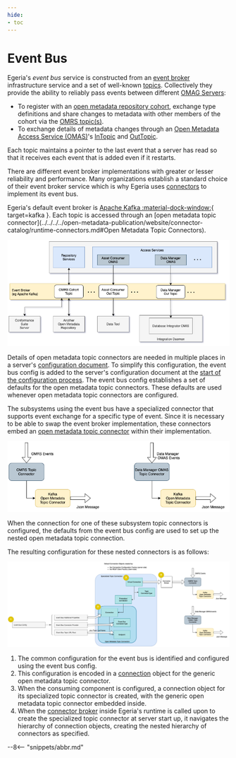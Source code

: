 ```yaml
---
hide:
- toc
---
```


<!-- SPDX-License-Identifier: CC-BY-4.0 -->
<!-- Copyright Contributors to the Egeria project. -->

# Event Bus

Egeria's *event bus* service is constructed from an [event broker](/egeria-docs/basic-concepts/#event-broker) infrastructure service and a set of well-known [topics](/egeria-docs/basic-concepts/#topic). Collectively they provide the ability to reliably pass events between different [OMAG Servers](omag-server.md):

- To register with an [open metadata repository cohort](/egeria-docs/services/omrs/cohort/#cohort-members), exchange type definitions and share changes to metadata with other members of the cohort via the [OMRS topic(s)](/egeria-docs/services/omrs/metadata-events/#cohort-topics).
- To exchange details of metadata changes through an [Open Metadata Access Service (OMAS)](/egeria-docs/services/omas)'s [InTopic](/egeria-docs/services/omas/client-server/#in-topic) and [OutTopic](/egeria-docs/services/omas/client-server/#out-topic).

Each topic maintains a pointer to the last event that a server has read so that it receives each event that is added even if it restarts.

There are different event broker implementations with greater or lesser reliability and performance. Many organizations establish a standard choice of their event broker service which is why Egeria uses [connectors](/egeria-docs/frameworks/ocf/#connector) to implement its event bus.

Egeria's default event broker is [Apache Kafka :material-dock-window:](https://kafka.apache.org/){ target=kafka }. Each topic is accessed through an [open metadata topic connector](../../../../open-metadata-publication/website/connector-catalog/runtime-connectors.md#Open Metadata Topic Connectors).

![The event bus in use by OMAG Servers and other technologies](event-bus-role.png)

Details of open metadata topic connectors are needed in multiple places in a server's [configuration document](configuration-document.md). To simplify this configuration, the event bus config is added to the server's configuration document at the [start of the configuration process](/egeria-docs/guides/admin/servers). The event bus config establishes a set of defaults for the open metadata topic connectors. These defaults are used whenever open metadata topic connectors are configured.

The subsystems using the event bus have a specialized connector that supports event exchange for a specific type of event. Since it is necessary to be able to swap the event broker implementation, these connectors embed an [open metadata topic connector](/egeria-docs/connectors/open-metadata-topic-connector) within their implementation.

![Nested topic connectors](nested-topic-connectors.png)

When the connection for one of these subsystem topic connectors is configured, the defaults from the event bus config are used to set up the nested open metadata topic connection.

The resulting configuration for these nested connectors is as follows:

![Embedded event bus configuration](embedded-event-bus-config.png)

1. The common configuration for the event bus is identified and configured using the event bus config.
2. This configuration is encoded in a [connection](/egeria-docs/frameworks/ocf/#connection) object for the generic open metadata topic connector.
3. When the consuming component is configured, a connection object for its specialized topic connector is created, with the generic open metadata topic connector embedded inside.
4. When the [connector broker](/egeria-docs/frameworks/ocf/#connector-broker) inside Egeria's runtime is called upon to create the specialized topic connector at server start up, it navigates the hierarchy of connection objects, creating the nested hierarchy of connectors as specified.

--8<-- "snippets/abbr.md"
